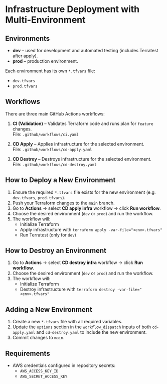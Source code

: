# Infrastructure Deployment with Multi-Environment
## Environments

- **dev** – used for development and automated testing (includes Terratest after apply).
- **prod** – production environment.

Each environment has its own `*.tfvars` file:
- `dev.tfvars`
- `prod.tfvars`

## Workflows

There are three main GitHub Actions workflows:

1. **CI (Validation)** – Validates Terraform code and runs plan for `feature` changes.  
   File: `.github/workflows/ci.yaml`

2. **CD Apply** – Applies infrastructure for the selected environment.  
   File: `.github/workflows/cd-apply.yaml`

3. **CD Destroy** – Destroys infrastructure for the selected environment.  
   File: `.github/workflows/cd-destroy.yaml`

## How to Deploy a New Environment

1. Ensure the required `*.tfvars` file exists for the new environment (e.g. `dev.tfvars`, `prod.tfvars`).
2. Push your Terraform changes to the `main` branch.
3. Go to **Actions** → select **CD apply infra** workflow → click **Run workflow**.
4. Choose the desired environment (`dev` or `prod`) and run the workflow.
5. The workflow will:
    - Initialize Terraform
    - Apply infrastructure with `terraform apply -var-file="<env>.tfvars"`
    - Run Terratest (only for `dev`)

## How to Destroy an Environment

1. Go to **Actions** → select **CD destroy infra** workflow → click **Run workflow**.
2. Choose the desired environment (`dev` or `prod`) and run the workflow.
3. The workflow will:
    - Initialize Terraform
    - Destroy infrastructure with `terraform destroy -var-file="<env>.tfvars"`

## Adding a New Environment

1. Create a new `*.tfvars` file with all required variables.
2. Update the `options` section in the `workflow_dispatch` inputs of both `cd-apply.yaml` and `cd-destroy.yaml` to include the new environment.
3. Commit changes to `main`.

## Requirements

- AWS credentials configured in repository secrets:
    - `AWS_ACCESS_KEY_ID`
    - `AWS_SECRET_ACCESS_KEY`
